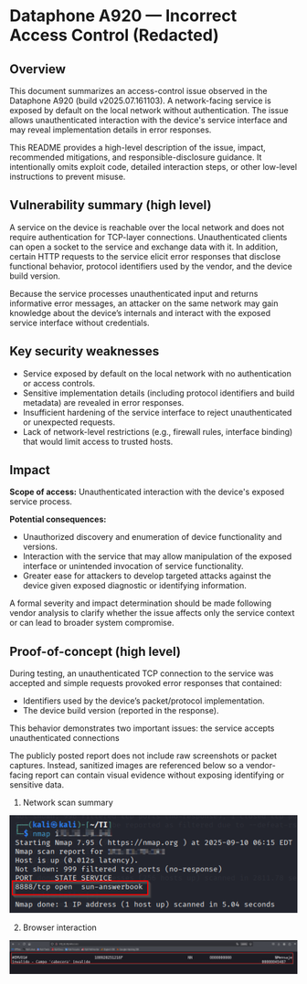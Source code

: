 # Dataphone A920 — Incorrect Access Control (Redacted)

## Overview

This document summarizes an access-control issue observed in the Dataphone A920 (build v2025.07.161103). A network-facing service is exposed by default on the local network without authentication. The issue allows unauthenticated interaction with the device's service interface and may reveal implementation details in error responses.

This README provides a high-level description of the issue, impact, recommended mitigations, and responsible-disclosure guidance. It intentionally omits exploit code, detailed interaction steps, or other low-level instructions to prevent misuse.

## Vulnerability summary (high level)

A service on the device is reachable over the local network and does not require authentication for TCP-layer connections. Unauthenticated clients can open a socket to the service and exchange data with it. In addition, certain HTTP requests to the service elicit error responses that disclose functional behavior, protocol identifiers used by the vendor, and the device build version.

Because the service processes unauthenticated input and returns informative error messages, an attacker on the same network may gain knowledge about the device’s internals and interact with the exposed service interface without credentials.

## Key security weaknesses

* Service exposed by default on the local network with no authentication or access controls.
* Sensitive implementation details (including protocol identifiers and build metadata) are revealed in error responses.
* Insufficient hardening of the service interface to reject unauthenticated or unexpected requests.
* Lack of network-level restrictions (e.g., firewall rules, interface binding) that would limit access to trusted hosts.

## Impact

**Scope of access:** Unauthenticated interaction with the device's exposed service process.

**Potential consequences:**

* Unauthorized discovery and enumeration of device functionality and versions.
* Interaction with the service that may allow manipulation of the exposed interface or unintended invocation of service functionality.
* Greater ease for attackers to develop targeted attacks against the device given exposed diagnostic or identifying information.

A formal severity and impact determination should be made following vendor analysis to clarify whether the issue affects only the service context or can lead to broader system compromise.

## Proof-of-concept (high level)

During testing, an unauthenticated TCP connection to the service was accepted and simple requests provoked error responses that contained:

* Identifiers used by the device’s packet/protocol implementation.
* The device build version (reported in the response).

This behavior demonstrates two important issues: the service accepts unauthenticated connections

The publicly posted report does not include raw screenshots or packet captures. Instead, sanitized images are referenced below so a vendor-facing report can contain visual evidence without exposing identifying or sensitive data.

1. Network scan summary

![alt text](<2025-10-26 14_36_14-Captura TPV3.png>)

2. Browser interaction

![alt text](image.png)